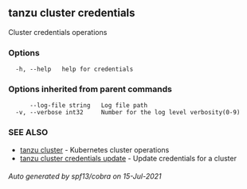 ## tanzu cluster credentials

Cluster credentials operations

### Options

```
  -h, --help   help for credentials
```

### Options inherited from parent commands

```
      --log-file string   Log file path
  -v, --verbose int32     Number for the log level verbosity(0-9)
```

### SEE ALSO

* [tanzu cluster](tanzu_cluster.md)	 - Kubernetes cluster operations
* [tanzu cluster credentials update](tanzu_cluster_credentials_update.md)	 - Update credentials for a cluster

###### Auto generated by spf13/cobra on 15-Jul-2021
